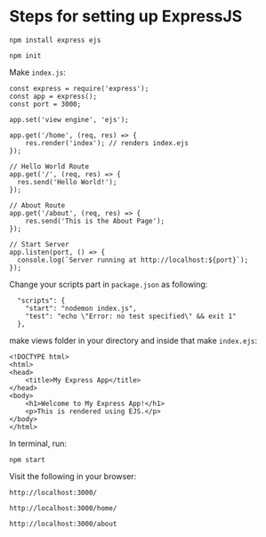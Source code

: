 # Steps for setting up ExpressJS
```
npm install express ejs
```
```
npm init
```
Make ```index.js```:
```
const express = require('express');
const app = express();
const port = 3000;

app.set('view engine', 'ejs');

app.get('/home', (req, res) => {
    res.render('index'); // renders index.ejs
});

// Hello World Route
app.get('/', (req, res) => {
  res.send('Hello World!');
});

// About Route
app.get('/about', (req, res) => {
    res.send('This is the About Page');
});

// Start Server
app.listen(port, () => {
  console.log(`Server running at http://localhost:${port}`);
});
```

Change your scripts part in ```package.json``` as following:
```
  "scripts": {
    "start": "nodemon index.js",
    "test": "echo \"Error: no test specified\" && exit 1"
  },
```

make views folder in your directory and inside that make ```index.ejs```:
```
<!DOCTYPE html>
<html>
<head>
    <title>My Express App</title>
</head>
<body>
    <h1>Welcome to My Express App!</h1>
    <p>This is rendered using EJS.</p>
</body>
</html>
```

In terminal, run: 
```
npm start
```

Visit the following in your browser:
```
http://localhost:3000/
```
```
http://localhost:3000/home/
```
```
http://localhost:3000/about
```